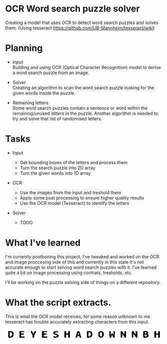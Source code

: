 # OCR Word search puzzle solver
 Creating a model that uses OCR to detect word search puzzles and solves them.
 (Using tesseract https://github.com/UB-Mannheim/tesseract/wiki)


# Planning
* Input <br>
    Building and using OCR (Optical Character Recognition) model to derive a word search puzzle from an image.

* Solver <br>
    Creating an algorithm to scan the word search puzzle looking for the given words inside the puzzle.

* Remaining letters <br>
    Some word search puzzles contain a sentence or word within the remaining/unused letters in the puzzle.
    Another algorithm is needed to try and solve that list of randomised letters.


# Tasks
* Input
    * Get bounding boxes of the letters and process them
    * Turn the search puzzle into 2D array
    * Turn the given words into 1D array
    
* OCR
    * Use the images from the input and treshold them
    * Apply some post processing to ensure higher quality results
    * Use the OCR model (Tesseract) to identify the letters

* Solver
    * TODO

# What I've learned
I'm currently postboning this project, I've tweaked and worked on the OCR and image proccesing side of this and currently in this state it's not accurate enough to start solving word search puzzles with it. I've learned quite a bit on image processing using contrats, tresholds, etc.

I'll be working on the puzzle solving side of things on a different repository. 


# What the script extracts. 
This is what the OCR model receives, for some reason unknown to me tesseract has trouble accurately extracting characters from this input.

<img src="/showcase/showcase.png"/>
